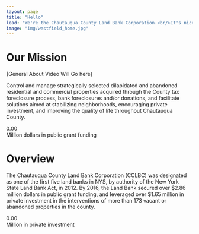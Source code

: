 ```yaml
---
layout: page
title: "Hello"
lead: "We're the Chautauqua County Land Bank Corporation.<br/>It's nice to meet you!"
image: "img/westfield_home.jpg"
---
```

# Our Mission

{General About Video Will Go here}

Control and manage strategically selected dilapidated and abandoned residential and commercial properties acquired through the County tax foreclosure process, bank foreclosures and/or donations, and facilitate solutions aimed at stabilizing neighborhoods, encouraging private investment, and improving the quality of life throughout Chautauqua County.

<div class="number">
  <div class="col-xs-2">
    <span class="fa fa-dollar number-icon"></span>
  </div>  
  <div class="col-xs-10">
    <div id="odometer" class="odometer public-investment">0.00</div>
    <script>
      $(window).scroll(function() {
         var hT = $('.public-investment').offset().top,
             hH = $('.public-investment').outerHeight(),
             wH = $(window).height(),
             wS = $(this).scrollTop();
          console.log((hT-wH) , wS);
         if (wS > (hT+hH-wH)){
           setTimeout(function(){
               $('.public-investment').html(2.86);
           }, 100);
         }
      });
    </script>
  </div>
  <div class="number-caption">Million dollars in public grant funding</div>
</div>

# Overview

The Chautauqua County Land Bank Corporation (CCLBC) was designated as one of the first five land banks in NYS, by authority of the New York State Land Bank Act, in 2012. By 2016, the Land Bank secured over $2.86 million dollars in public grant funding, and leveraged over $1.65 million in private investment in the interventions of more than 173 vacant or abandoned properties in the county.

<div class="number">
  <div class="col-xs-2">
    <span class="fa fa-dollar number-icon"></span>
  </div>  
  <div class="col-xs-10">
    <div id="odometer" class="odometer private-investment">0.00</div>
    <script>
      $(window).scroll(function() {
         var hT = $('.private-investment').offset().top,
             hH = $('.private-investment').outerHeight(),
             wH = $(window).height(),
             wS = $(this).scrollTop();
          console.log((hT-wH) , wS);
         if (wS > (hT+hH-wH)){
           setTimeout(function(){
               $('.private-investment').html(1.65);
           }, 100);
         }
      });
    </script>
  </div>
  <div class="number-caption">Million in private investment</div>
</div>
